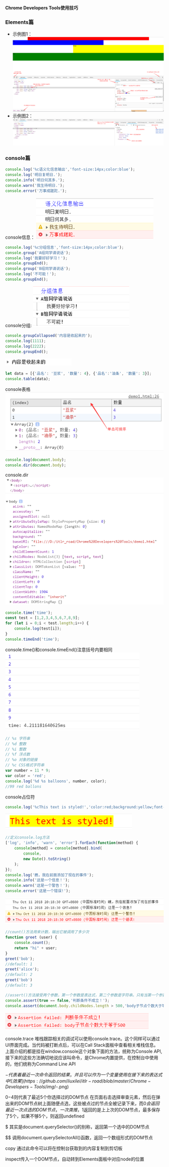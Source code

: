 #### Chrome Developers Tools使用技巧

### Elements篇
- 示例图1：
![示例图1：](https://github.com/liuxilei/itlr-road/blob/master/Chrome-Developers-Tools/img/Chrome%20Dev1.png)
- 示例图2：
![示例图2：](https://github.com/liuxilei/itlr-road/blob/master/Chrome-Developers-Tools/img/Chrome%20Dev2.png)

### console篇

```javascript
console.log('%c语义化信息输出','font-size:14px;color:blue');
console.log('明日复明日.');
console.info('明日何其多.');
console.warn('我生待明日.');
console.error('万事成蹉跎.');
```
console信息：
![效果](https://github.com/liuxilei/itlr-road/blob/master/Chrome-Developers-Tools/img/console.png)

```javascript
console.log('%c分组信息','font-size:14px;color:blue');
console.group('A组同学请说话');
console.log('我要好好学习！');
console.groupEnd();
console.group('B组同学请说话');
console.log('不可能！');
console.groupEnd();
```
console分组:
![效果](https://github.com/liuxilei/itlr-road/blob/master/Chrome-Developers-Tools/img/group.png)

```javascript
console.groupCollapsed('内容是收起来的');
console.log(1111);
console.log(2222);
console.groupEnd();
```
![效果](https://github.com/liuxilei/itlr-road/blob/master/Chrome-Developers-Tools/img/groupCollapsed.png)

```javascript
let data = [{'品名': '豆浆', '数量': 4}, {'品名':'油条', '数量': 3}];
console.table(data);
```
console表格
![效果](https://github.com/liuxilei/itlr-road/blob/master/Chrome-Developers-Tools/img/table.png)

```javascript
console.log(document.body);
console.dir(document.body);
```
console.dir
![效果](https://github.com/liuxilei/itlr-road/blob/master/Chrome-Developers-Tools/img/dir.png)

```javascript
console.time('time');
const test = [1,2,3,4,5,6,7,8,9];
for (let i = 0;i < test.length;i++) {
    console.log(test[i]);
}
console.timeEnd('time');
```
console.time()和console.timeEnd()注意括号内要相同
![效果](https://github.com/liuxilei/itlr-road/blob/master/Chrome-Developers-Tools/img/time.png)

```javascript
// %s 字符串
// %d 整数
// %i 整数 
// %f 浮点数
// %o 对象的链接
// %c CSS格式字符串
var number = 11 * 9;
var color = 'red';
console.log('%d %s balloons', number, color);
//99 red ballons
```
console占位符
```javascript
console.log('%cThis text is styled!','color:red;background:yellow;font-size:24px');
```
![效果](https://github.com/liuxilei/itlr-road/blob/master/Chrome-Developers-Tools/img/%25c.png)

```javascript
//定义console.log方法
['log', 'info', 'warn', 'error'].forEach(function(method) {
    console[method] = console[method].bind(
        console,
        new Date().toString()
    );
});
console.log('瞧，我在前面添加了现在的事件');
console.info('这是一个信息！');
console.warn('这是一个警告！');
console.error('这是一个错误!');
```
![效果](https://github.com/liuxilei/itlr-road/blob/master/Chrome-Developers-Tools/img/diy.png)

```javascript
//count()方法用来计数，输出它被调用了多少次
function greet (user) {
    console.count();
    return "hi" + user;
}
greet('bob');
//default: 1
greet('alice');
//default: 2
greet('bob')
//default: 3
```

```javascript
//assert()方法接受两个参数，第一个参数是表达式，第二个参数是字符串。只有当第一个参数为false，才会输出第二个参数，否则不会有任何结果
console.assert(true == false,'判断条件不成立！');
console.assert(document.body.childNodes.length > 500,'body子节点个数大于等于500');
```
![效果](https://github.com/liuxilei/itlr-road/blob/master/Chrome-Developers-Tools/img/assert.png)

console.trace
堆栈跟踪相关的调试可以使用console.trace。这个同样可以通过UI界面完成。当代码被打断点后，可以在Call Stack面板中查看相关堆栈信息。
上面介绍的都是挂在window.console这个对象下面的方法，统称为Console API,接下来的这些方法确切地说应该叫命令，是Chrome内置提供，在控制台中使用的，他们统称为Command Line API 

$- 代表着最近一次命令返回的结果，并且可以作为一个变量使用在接下来的表达式中
![效果](https://github.com/liuxilei/itlr-road/blob/master/Chrome-Developers-Tools/img/$-.png)


$0-$4则代表了最近5个你选择过的DOM节点
在页面右击选择审查元素，然后在弹出来的DOM节点树上面随便点选，这些被点过的节点全被记录下来，而$0会返回最近一次点选的DOM节点，一次类推，$1返回的是上上次的DOM节点，最多保存了5个，如果不够5个，则返回undefined

$ 其实是document.querySelector()的别称，返回第一个选中的DOM节点

$$ 调用document.querySelectorAll()函数，返回一个数组形式的DOM节点

copy 通过此命令可以将在控制台获取到的内容复制到剪切板

inspect传入一个DOM节点，自动转到Elements面板中对应node的位置
